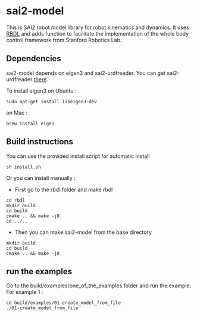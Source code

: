 # sai2-model

This is SAI2 robot model library for robot kinematics and dynamics.
It uses [RBDL](https://rbdl.bitbucket.io/) and adds function to facilitate the implementation of the whole body control framework from Stanford Robotics Lab.

## Dependencies
sai2-model depends on eigen3 and sai2-urdfreader.
You can get sai2-urdfreader [there](https://github.com/manips-sai-org/sai2-urdfreader).

To install eigen3 on Ubuntu :
```
sudo apt-get install libeigen3-dev
```
on Mac :
```
brew install eigen
```

## Build instructions 
You can use the provided install script for automatic install
```
sh install.sh
```
Or you can install manually :
 * First go to the rbdl folder and make rbdl
 ```
cd rbdl
mkdir build
cd build
cmake .. && make -j8
cd ../..
```
 * Then you can make sai2-model from the base directory
```
mkdir build
cd build
cmake .. && make -j8
```

## run the examples
Go to the build/examples/one_of_the_examples folder and run the example. For example 1 :
```
cd build/examples/01-create_model_from_file
./01-create_model_from_file
```
